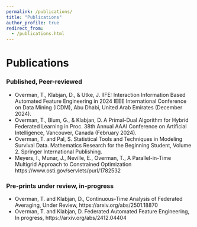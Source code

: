 ```yaml
---
permalink: /publications/
title: "Publications"
author_profile: true
redirect_from: 
  - /publications.html
---
```

<h1>Publications</h1>
<h3>Published, Peer-reviewed</h3>
<ul>
<li>Overman, T., Klabjan, D., & Utke, J. IIFE: Interaction Information Based Automated Feature Engineering in 2024 IEEE International Conference on Data Mining (ICDM), Abu Dhabi, United Arab Emirates (December 2024).</li>
<li>Overman, T., Blum, G., & Klabjan, D. A Primal-Dual Algorithm for Hybrid Federated Learning in Proc. 38th Annual AAAI Conference on Artificial Intelligence, Vancouver, Canada (February 2024).</li>
<li>Overman, T. and Pal, S. Statistical Tools and Techniques in Modeling Survival Data. Mathematics Research for the Beginning Student, Volume 2. Springer International Publishing.</li>
<li>Meyers, I., Munar, J., Neville, E., Overman, T., A Parallel-in-Time Multigrid Approach to Constrained Optimization https://www.osti.gov/servlets/purl/1782532</li>
</ul>

<h3>Pre-prints under review, in-progress</h3>
<ul>
<li>Overman, T. and Klabjan, D., Continuous-Time Analysis of Federated Averaging, Under Review, https://arxiv.org/abs/2501.18870</li>
<li>Overman, T. and Klabjan, D. Federated Automated Feature Engineering, In progress, https://arxiv.org/abs/2412.04404</li>
</ul>
